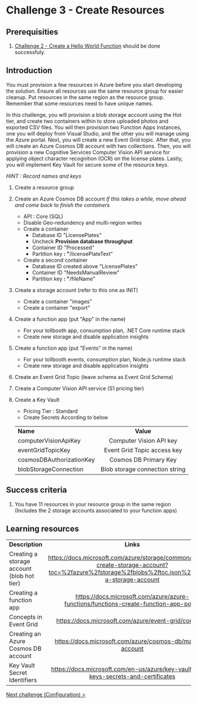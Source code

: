 # Challenge 3 - Create Resources

## Prerequisities

1. [Challenge 2 - Create a Hello World Function](./FunctionIntro.md) should be done successfuly.


## Introduction

You must provision a few resources in Azure before you start developing the solution. Ensure all resources use the same resource group for easier cleanup.  Put resources in the same region as the resource group.  Remember that some resources need to have unique names.

In this challenge, you will provision a blob storage account using the Hot tier, and create two containers within to store uploaded photos and exported CSV files. You will then provision two Function Apps instances, one you will deploy from Visual Studio, and the other you will manage using the Azure portal. Next, you will create a new Event Grid topic. After that, you will create an Azure Cosmos DB account with two collections. Then, you will provision a new Cognitive Services Computer Vision API service for applying object character recognition (OCR) on the license plates.  Lastly, you will implement Key Vault for secure some of the resource keys.

_HINT : Record names and keys_

1. Create a resource group
1. Create an Azure Cosmos DB account
*If this takes a while, move ahead and come back to finish the containers*
    * API : Core (SQL)
    * Disable Geo-redundency and multi-region writes
    * Create a container
      * Database ID &quot;LicensePlates&quot;
      * Uncheck **Provision database throughput**
      * Container ID &quot;Processed&quot;
      * Partition key **: &quot;**/licensePlateText&quot;
    * Create a second container
      * Database ID created above &quot;LicensePlates&quot;
      * Container ID &quot;NeedsManualReview&quot;
      * Partition key **: &quot;**/fileName&quot;
1. Create a storage account (refer to this one as INIT)
    * Create a container &quot;images&quot;
    * Create a container &quot;export&quot;
1. Create a function app (put &quot;App&quot; in the name)
    * For your tollbooth app, consumption plan, .NET Core runtime stack
    * Create new storage and disable application insights
1. Create a function app (put &quot;Events&quot; in the name)
    * For your tollbooth events, consumption plan, Node.js runtime stack
    * Create new storage and disable application insights
1. Create an Event Grid Topic (leave schema as Event Grid Schema)
1. Create a Computer Vision API service (S1 pricing tier)
1. Create a Key Vault
    * Pricing Tier : Standard
    * Create Secrets According to below

    |                          |                                                                                                                                                             |
    | ------------------------ | :---------------------------------------------------------------------------------------------------------------------------------------------------------: |
    | **Name**      |                                                                          **Value**                                                                          |
    | computerVisionApiKey     |                                                                   Computer Vision API key                                                                   |
    | eventGridTopicKey        |                                                                 Event Grid Topic access key                                                                 |
    | cosmosDBAuthorizationKey |                                                                    Cosmos DB Primary Key                                                                    |
    | blobStorageConnection    |                                                               Blob storage connection string                                                                |


## Success criteria
1. You have 11 resources in your resource group in the same region (Includes the 2 storage accounts associated to your function apps)

## Learning resources

|                                            |                                                                                                                                                       |
| ------------------------------------------ | :---------------------------------------------------------------------------------------------------------------------------------------------------: |
| **Description**                            |                                                                       **Links**                                                                       |
| Creating a storage account (blob hot tier) | <https://docs.microsoft.com/azure/storage/common/storage-create-storage-account?toc=%2fazure%2fstorage%2fblobs%2ftoc.json%23create-a-storage-account> |
| Creating a function app                    |                                <https://docs.microsoft.com/azure/azure-functions/functions-create-function-app-portal>                                |
| Concepts in Event Grid                     |                                                <https://docs.microsoft.com/azure/event-grid/concepts>                                                 |
| Creating an Azure Cosmos DB account        |                                              <https://docs.microsoft.com/azure/cosmos-db/manage-account>                                              |
| Key Vault Secret Identifiers        |                                              <https://docs.microsoft.com/en-us/azure/key-vault/about-keys-secrets-and-certificates>                                              |


[Next challenge (Configuration) >](./Configuration.md)
